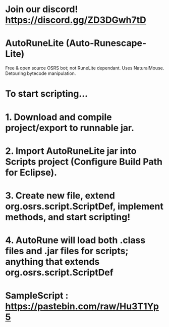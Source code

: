 # Join our discord! https://discord.gg/ZD3DGwh7tD
#
# AutoRuneLite (Auto-Runescape-Lite)
 Free & open source OSRS bot; not RuneLite dependant. Uses NaturalMouse. Detouring bytecode manipulation.
# To start scripting... 
#  1. Download and compile project/export to runnable jar.
#  2. Import AutoRuneLite jar into Scripts project (Configure Build Path for Eclipse).
#  3. Create new file, extend org.osrs.script.ScriptDef, implement methods, and start scripting!
#  4. AutoRune will load both .class files and .jar files for scripts; anything that extends org.osrs.script.ScriptDef
#
# SampleScript : https://pastebin.com/raw/Hu3T1Yp5